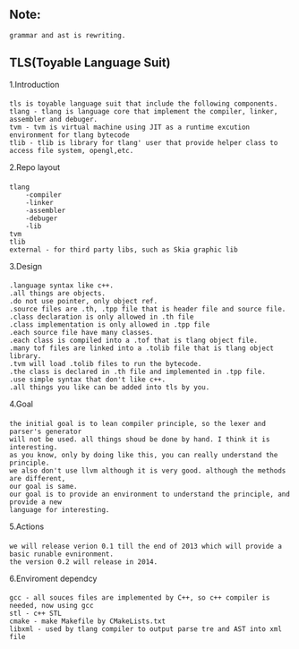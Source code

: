 Note:
----
    grammar and ast is rewriting. 
TLS(Toyable Language Suit)
----
1.Introduction
####
	tls is toyable language suit that include the following components.
	tlang - tlang is language core that implement the compiler, linker, assembler and debuger.
	tvm - tvm is virtual machine using JIT as a runtime excution environment for tlang bytecode
	tlib - tlib is library for tlang' user that provide helper class to access file system, opengl,etc.
2.Repo layout
####
    tlang
		-compiler
		-linker
		-assembler
		-debuger
		-lib
	tvm
	tlib
	external - for third party libs, such as Skia graphic lib
3.Design
####
	.language syntax like c++.
	.all things are objects.
	.do not use pointer, only object ref.
	.source files are .th, .tpp file that is header file and source file.
	.class declaration is only allowed in .th file
	.class implementation is only allowed in .tpp file
	.each source file have many classes.
	.each class is compiled into a .tof that is tlang object file.
	.many tof files are linked into a .tolib file that is tlang object library.
	.tvm will load .tolib files to run the bytecode.
	.the class is declared in .th file and implemented in .tpp file.
	.use simple syntax that don't like c++.
	.all things you like can be added into tls by you.
4.Goal
####
	the initial goal is to lean compiler principle, so the lexer and parser's generator
	will not be used. all things shoud be done by hand. I think it is interesting.
	as you know, only by doing like this, you can really understand the principle.
	we also don't use llvm although it is very good. although the methods are different,
	our goal is same.
	our goal is to provide an environment to understand the principle, and provide a new
	language for interesting.
5.Actions
####
	we will release verion 0.1 till the end of 2013 which will provide a basic runable evnironment.
	the version 0.2 will release in 2014.
6.Enviroment dependcy
####
	gcc - all souces files are implemented by C++, so c++ compiler is needed, now using gcc
	stl	- c++ STL	
	cmake - make Makefile by CMakeLists.txt
	libxml - used by tlang compiler to output parse tre and AST into xml file
	
